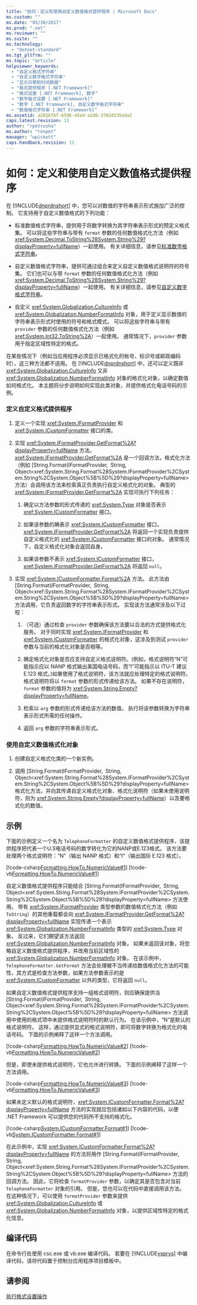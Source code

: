 ```yaml
---
title: "如何：定义和使用自定义数值格式提供程序 | Microsoft Docs"
ms.custom: ""
ms.date: "03/30/2017"
ms.prod: ".net"
ms.reviewer: ""
ms.suite: ""
ms.technology: 
  - "dotnet-standard"
ms.tgt_pltfrm: ""
ms.topic: "article"
helpviewer_keywords: 
  - "自定义格式字符串"
  - "自定义数字格式字符串"
  - "显示日期和时间数据"
  - "格式提供程序 [.NET Framework]"
  - "格式设置 [.NET Framework], 数字"
  - "数字格式设置 [.NET Framework]"
  - "数字 [.NET Framework], 自定义数字格式字符串"
  - "数值格式字符串 [.NET Framework]"
ms.assetid: a281bfbf-6596-45ed-a2d6-3782d535ada2
caps.latest.revision: 11
author: "rpetrusha"
ms.author: "ronpet"
manager: "wpickett"
caps.handback.revision: 11
---
```

# 如何：定义和使用自定义数值格式提供程序
在 [!INCLUDE[dnprdnshort](../../../includes/dnprdnshort-md.md)] 中，您可以对数值的字符串表示形式施加广泛的控制。  它支持用于自定义数值格式的下列功能：  
  
-   标准数值格式字符串，提供用于将数字转换为其字符串表示形式的预定义格式集。  可以将这些字符串与带有 `format` 参数的任何数值格式化方法（例如 <xref:System.Decimal.ToString%28System.String%29?displayProperty=fullName>）一起使用。  有关详细信息，请参见[标准数字格式字符串](../../../docs/standard/base-types/standard-numeric-format-strings.md)。  
  
-   自定义数值格式字符串，提供可通过组合来定义自定义数值格式说明符的符号集。  它们也可以与带 `format` 参数的任何数值格式化方法（例如 <xref:System.Decimal.ToString%28System.String%29?displayProperty=fullName>）一起使用。  有关详细信息，请参见[自定义数字格式字符串](../../../docs/standard/base-types/custom-numeric-format-strings.md)。  
  
-   自定义 <xref:System.Globalization.CultureInfo> 或 <xref:System.Globalization.NumberFormatInfo> 对象，用于定义显示数值的字符串表示形式时使用的符号和格式模式。  可以将这些字符串与带有 `provider` 参数的任何数值格式化方法（例如 <xref:System.Int32.ToString%2A>）一起使用。  通常情况下，`provider` 参数用于指定区域性特定的格式。  
  
 在某些情况下（例如当应用程序必须显示已格式化的帐号、标识号或邮政编码时），这三种方法都不适用。  在 [!INCLUDE[dnprdnshort](../../../includes/dnprdnshort-md.md)] 中，还可以定义既非 <xref:System.Globalization.CultureInfo> 又非 <xref:System.Globalization.NumberFormatInfo> 对象的格式化对象，以确定数值如何格式化。  本主题将分步说明如何实现此类对象，并提供格式化电话号码的示例。  
  
### 定义自定义格式提供程序  
  
1.  定义一个实现 <xref:System.IFormatProvider> 和 <xref:System.ICustomFormatter> 接口的类。  
  
2.  实现 <xref:System.IFormatProvider.GetFormat%2A?displayProperty=fullName> 方法。  <xref:System.IFormatProvider.GetFormat%2A> 是一个回调方法，格式化方法（例如 [String.Format\(IFormatProvider, String, Object\<xref:System.String.Format%28System.IFormatProvider%2CSystem.String%2CSystem.Object%5B%5D%29?displayProperty=fullName> 方法）会调用该方法来检索真正负责执行自定义格式化的对象。  典型的 <xref:System.IFormatProvider.GetFormat%2A> 实现可执行下列任务：  
  
    1.  确定以方法参数的形式传递的 <xref:System.Type> 对象是否表示 <xref:System.ICustomFormatter> 接口。  
  
    2.  如果该参数的确表示 <xref:System.ICustomFormatter> 接口，<xref:System.IFormatProvider.GetFormat%2A> 将返回一个实现负责提供自定义格式化的 <xref:System.ICustomFormatter> 接口的对象。  通常情况下，自定义格式化对象会返回自身。  
  
    3.  如果该参数不表示 <xref:System.ICustomFormatter> 接口，<xref:System.IFormatProvider.GetFormat%2A> 将返回 `null`。  
  
3.  实现 <xref:System.ICustomFormatter.Format%2A> 方法。  此方法由 [String.Format\(IFormatProvider, String, Object\<xref:System.String.Format%28System.IFormatProvider%2CSystem.String%2CSystem.Object%5B%5D%29?displayProperty=fullName> 方法调用，它负责返回数字的字符串表示形式。  实现该方法通常涉及以下过程：  
  
    1.  （可选）通过检查 `provider` 参数确保该方法要以合法的方式提供格式化服务。  对于同时实现 <xref:System.IFormatProvider> 和 <xref:System.ICustomFormatter> 的格式化对象，这涉及到测试 `provider` 参数与当前的格式化对象是否相等。  
  
    2.  确定格式化对象是否应支持自定义格式说明符。\(例如，格式说明符“N”可能指示应以 NANP 格式输出美国电话号码，而“I”可能指示以 ITU\-T 建议 E.123 格式。\)如果使用了格式说明符，该方法就应处理特定的格式说明符。  格式说明符将以 `format` 参数的形式传递给该方法。  如果不存在说明符，`format` 参数的值将为 <xref:System.String.Empty?displayProperty=fullName>。  
  
    3.  检索以 `arg` 参数的形式传递给该方法的数值。  执行将该参数转换为字符串表示形式所需的任何操作。  
  
    4.  返回 `arg` 参数的字符串表示形式。  
  
### 使用自定义数值格式化对象  
  
1.  创建自定义格式化类的一个新实例。  
  
2.  调用 [String.Format\(IFormatProvider, String, Object\<xref:System.String.Format%28System.IFormatProvider%2CSystem.String%2CSystem.Object%5B%5D%29?displayProperty=fullName> 格式化方法，并向其传递自定义格式化对象、格式化说明符（如果未使用说明符，则为 <xref:System.String.Empty?displayProperty=fullName>）以及要格式化的数值。  
  
## 示例  
 下面的示例定义一个名为 `TelephoneFormatter` 的自定义数值格式提供程序，该提供程序把代表一个U.S电话号码的数字转化为它的NANP或E.123格式。  该方法要处理两个格式说明符：“N”（输出 NANP 格式）和“I”（输出国际 E.123 格式）。  
  
 [!code-csharp[Formatting.HowTo.NumericValue#1](../../../samples/snippets/csharp/VS_Snippets_CLR/Formatting.HowTo.NumericValue/cs/Telephone1.cs#1)]
 [!code-vb[Formatting.HowTo.NumericValue#1](../../../samples/snippets/visualbasic/VS_Snippets_CLR/Formatting.HowTo.NumericValue/vb/Telephone1.vb#1)]  
  
 自定义数值格式提供程序只能结合 [String.Format\(IFormatProvider, String, Object\<xref:System.String.Format%28System.IFormatProvider%2CSystem.String%2CSystem.Object%5B%5D%29?displayProperty=fullName> 方法使用。  带有 <xref:System.IFormatProvider> 类型参数的数值格式化方法（例如 `ToString`）的其他重载都会向 <xref:System.IFormatProvider.GetFormat%2A?displayProperty=fullName> 实现传递一个表示 <xref:System.Globalization.NumberFormatInfo> 类型的 <xref:System.Type> 对象。  反过来，它们期望该方法返回 <xref:System.Globalization.NumberFormatInfo> 对象。  如果未返回该对象，将忽略自定义数值格式提供程序，并改用当前区域性的 <xref:System.Globalization.NumberFormatInfo> 对象。  在该示例中，`TelephoneFormatter.GetFormat` 方法会处理被不当传递给数值格式化方法的可能性，其方式是检查方法参数，如果方法参数表示的是 <xref:System.ICustomFormatter> 以外的类型，它将返回 `null`。  
  
 如果自定义数值格式提供程序支持一组格式说明符，则应确保提供当 [String.Format\(IFormatProvider, String, Object\<xref:System.String.Format%28System.IFormatProvider%2CSystem.String%2CSystem.Object%5B%5D%29?displayProperty=fullName> 方法调用中使用的格式项中未提供格式说明符时的默认行为。  在该示例中，“N”是默认的格式说明符。  这样，通过提供显式的格式说明符，即可将数字转换为格式化的电话号码。  下面的示例阐释了这样一个方法调用。  
  
 [!code-csharp[Formatting.HowTo.NumericValue#2](../../../samples/snippets/csharp/VS_Snippets_CLR/Formatting.HowTo.NumericValue/cs/Telephone1.cs#2)]
 [!code-vb[Formatting.HowTo.NumericValue#2](../../../samples/snippets/visualbasic/VS_Snippets_CLR/Formatting.HowTo.NumericValue/vb/Telephone1.vb#2)]  
  
 但是，即使未提供格式说明符，它也允许进行转换。  下面的示例阐释了这样一个方法调用。  
  
 [!code-csharp[Formatting.HowTo.NumericValue#3](../../../samples/snippets/csharp/VS_Snippets_CLR/Formatting.HowTo.NumericValue/cs/Telephone1.cs#3)]
 [!code-vb[Formatting.HowTo.NumericValue#3](../../../samples/snippets/visualbasic/VS_Snippets_CLR/Formatting.HowTo.NumericValue/vb/Telephone1.vb#3)]  
  
 如果未定义默认的格式说明符，<xref:System.ICustomFormatter.Format%2A?displayProperty=fullName> 方法的实现就应包括诸如以下内容的代码，以便 .NET Framework 可以提供您的代码所不支持的格式化。  
  
 [!code-csharp[System.ICustomFormatter.Format#1](../../../samples/snippets/csharp/VS_Snippets_CLR_System/system.ICustomFormatter.Format/cs/format.cs#1)]
 [!code-vb[System.ICustomFormatter.Format#1](../../../samples/snippets/visualbasic/VS_Snippets_CLR_System/system.ICustomFormatter.Format/vb/Format.vb#1)]  
  
 在此示例中，实现 <xref:System.ICustomFormatter.Format%2A?displayProperty=fullName> 的方法将用作 [String.Format\(IFormatProvider, String, Object\<xref:System.String.Format%28System.IFormatProvider%2CSystem.String%2CSystem.Object%5B%5D%29?displayProperty=fullName> 方法的回调方法。  因此，它将检查 `formatProvider` 参数，以确定其是否包含对当前 `TelephoneFormatter` 对象的引用。  但是，您也可以在代码中直接调用该方法。  在这种情况下，可以使用 `formatProvider` 参数来提供 <xref:System.Globalization.CultureInfo> 或 <xref:System.Globalization.NumberFormatInfo> 对象，以提供区域性特定的格式化信息。  
  
## 编译代码  
 在命令行处使用 csc.exe 或 vb.exe 编译代码。  若要在 [!INCLUDE[vsprvs](../../../includes/vsprvs-md.md)] 中编译代码，请将代码置于控制台应用程序项目模板中。  
  
## 请参阅  
 [执行格式设置操作](../../../docs/standard/base-types/performing-formatting-operations.md)